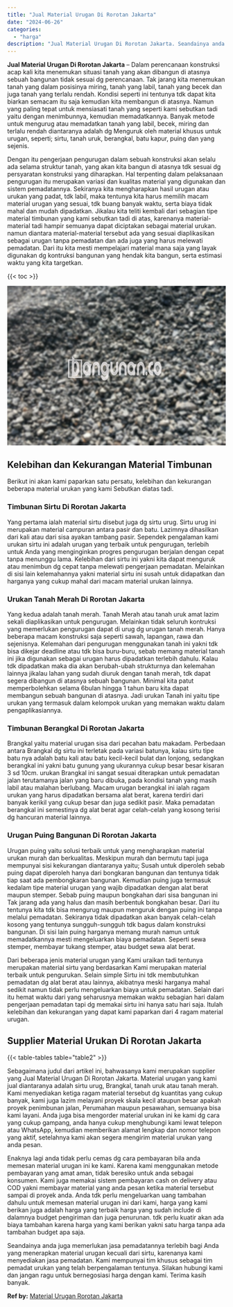 ```yaml
---
title: "Jual Material Urugan Di Rorotan Jakarta"
date: "2024-06-26"
categories: 
  - "harga"
description: "Jual Material Urugan Di Rorotan Jakarta. Seandainya anda juga memerlukan jasa pemadatannya terlebih bagi Anda yang menerapkan material urugan kecuali dari si..."
---
```


**Jual Material Urugan Di Rorotan Jakarta** – Dalam perencanaan konstruksi acap kali kita menemukan situasi tanah yang akan dibangun di atasnya sebuah bangunan tidak sesuai dg perencanaan. Tak jarang kita menemukan tanah yang dalam posisinya miring, tanah yang labil, tanah yang becek dan juga tanah yang terlalu rendah. Kondisi seperti ini tentunya tdk dapat kita biarkan semacam itu saja kemudian kita membangun di atasnya. Namun yang paling tepat untuk mensiasati tanah yang seperti kami sebutkan tadi yaitu dengan menimbunnya, kemudian memadatkannya. Banyak metode untuk mengurug atau memadatkan tanah yang labil, becek, miring dan terlalu rendah diantaranya adalah dg Menguruk oleh material khusus untuk urugan, seperti; sirtu, tanah uruk, berangkal, batu kapur, puing dan yang sejenis.

Dengan itu pengerjaan pengurugan dalam sebuah konstruksi akan selalu ada selama struktur tanah, yang akan kita bangun di atasnya tdk sesuai dg persyaratan konstruksi yang diharapkan. Hal terpenting dalam pelaksanaan pengurugan itu merupakan variasi dan kualitas material yang digunakan dan sistem pemadatannya. Sekiranya kita mengharapkan hasil urugan atau urukan yang padat, tdk labil, maka tentunya kita harus memilih macam material urugan yang sesuai, tdk buang banyak waktu, serta biaya tidak mahal dan mudah dipadatkan. Jikalau kita teliti kembali dari sebagian tipe material timbunan yang kami sebutkan tadi di atas, karenanya material-material tadi hampir semuanya dapat diciptakan sebagai material urukan. namun diantara material-material tersebut ada yang sesuai diaplikasikan sebagai urugan tanpa pemadatan dan ada juga yang harus melewati pemadatan. Dari itu kita mesti mempelajari material mana saja yang layak digunakan dg kontruksi bangunan yang hendak kita bangun, serta estimasi waktu yang kita targetkan.

{{< toc >}}

![Jual Material Urugan Di Rorotan Jakarta](/images/jual-urugan-16.png)

## Kelebihan dan Kekurangan Material Timbunan

Berikut ini akan kami paparkan satu persatu, kelebihan dan kekurangan beberapa material urukan yang kami Sebutkan diatas tadi.

### Timbunan Sirtu Di Rorotan Jakarta

Yang pertama ialah material sirtu disebut juga dg sirtu urug. Sirtu urug ini merupakan material campuran antara pasir dan batu. Lazimnya dihasilkan dari kali atau dari sisa ayakan tambang pasir. Sependek pengalaman kami urukan sirtu ini adalah urugan yang terbaik untuk pengurugan, terlebih untuk Anda yang menginginkan progres pengurugan berjalan dengan cepat tanpa menunggu lama. Kelebihan dari sirtu ini yakni kita dapat menguruk atau menimbun dg cepat tanpa melewati pengerjaan pemadatan. Melainkan di sisi lain kelemahannya yakni material sirtu ini susah untuk didapatkan dan harganya yang cukup mahal dari macam material urukan lainnya.

### Urukan Tanah Merah Di Rorotan Jakarta

Yang kedua adalah tanah merah. Tanah Merah atau tanah uruk amat lazim sekali diaplikasikan untuk pengurugan. Melainkan tidak seluruh kontruksi yang memerlukan pengurugan dapat di urug dg urugan tanah merah. Hanya beberapa macam konstruksi saja seperti sawah, lapangan, rawa dan sejenisnya. Kelemahan dari pengurugan menggunakan tanah ini yakni tdk bisa dikejar deadline atau tdk bisa buru-buru, sebab memang material tanah ini jika digunakan sebagai urugan harus dipadatkan terlebih dahulu. Kalau tdk dipadatkan maka dia akan berubah-ubah strukturnya dan kelemahan lainnya jikalau lahan yang sudah diuruk dengan tanah merah, tdk dapat segera dibangun di atasnya sebuah bangunan. Minimal kita patut memperbolehkan selama 6bulan hingga 1 tahun baru kita dapat membangun sebuah bangunan di atasnya. Jadi urukan Tanah ini yaitu tipe urukan yang termasuk dalam kelompok urukan yang memakan waktu dalam pengaplikasiannya.

### Timbunan Berangkal Di Rorotan Jakarta

Brangkal yaitu material urugan sisa dari pecahan batu makadam. Perbedaan antara Brangkal dg sirtu ini terletak pada variasi batunya, kalau sirtu tipe batu nya adalah batu kali atau batu kecil-kecil bulat dan lonjong, sedangkan berangkal ini yakni batu gunung yang ukurannya cukup besar besar kisaran 3 sd 10cm. urukan Brangkal ini sangat sesuai diterapkan untuk pemadatan jalan terutamanya jalan yang baru dibuka, pada kondisi tanah yang masih labil atau malahan berlubang. Macam urugan berangkal ini ialah ragam urukan yang harus dipadatkan bersama alat berat, karena terdiri dari banyak kerikil yang cukup besar dan juga sedikit pasir. Maka pemadatan berangkal ini semestinya dg alat berat agar celah-celah yang kosong terisi dg hancuran material lainnya.

### Urugan Puing Bangunan Di Rorotan Jakarta

Urugan puing yaitu solusi terbaik untuk yang mengharapkan material urukan murah dan berkualitas. Meskipun murah dan bermutu tapi juga mempunyai sisi kekurangan diantaranya yaitu; Susah untuk diperoleh sebab puing dapat diperoleh hanya dari bongkaran bangunan dan tentunya tidak tiap saat ada pembongkaran bangunan. Kemudian puing juga termasuk kedalam tipe material urugan yang wajib dipadatkan dengan alat berat maupun stemper. Sebab puing maupun bongkahan dari sisa bangunan ini Tak jarang ada yang halus dan masih berbentuk bongkahan besar. Dari itu tentunya kita tdk bisa mengurug maupun menguruk dengan puing ini tanpa melalui pemadatan. Sekiranya tidak dipadatkan akan banyak celah-celah kosong yang tentunya sungguh-sungguh tdk bagus dalam konstruksi bangunan. Di sisi lain puing harganya memang murah namun untuk memadatkannya mesti mengeluarkan biaya pemadatan. Seperti sewa stemper, membayar tukang stemper, atau budget sewa alat berat.

Dari beberapa jenis material urugan yang Kami uraikan tadi tentunya merupakan material sirtu yang berdasarkan Kami merupakan material terbaik untuk pengurukan. Selain simple Sirtu ini tdk membutuhkan pemadatan dg alat berat atau lainnya, akibatnya meski harganya mahal sedikit namun tidak perlu mengeluarkan biaya untuk pemadatan. Selain dari itu hemat waktu dari yang seharusnya memakan waktu sebagian hari dalam pengerjaan pemadatan tapi dg memakai sirtu ini hanya satu hari saja. Itulah kelebihan dan kekurangan yang dapat kami paparkan dari 4 ragam material urugan.

## Supplier Material Urukan Di Rorotan Jakarta

{{< table-tables table="table2" >}}

Sebagaimana judul dari artikel ini, bahwasanya kami merupakan supplier yang Jual Material Urugan Di Rorotan Jakarta. Material urugan yang kami jual diantaranya adalah sirtu urug, Brangkal, tanah uruk atau tanah merah. Kami menyediakan ketiga ragam material tersebut dg kuantitas yang cukup banyak, kami juga lazim melayani proyek skala kecil ataupun besar apakah proyek penimbunan jalan, Perumahan maupun pesawahan, semuanya bisa kami layani. Anda juga bisa mengorder material urukan ini ke kami dg cara yang cukup gampang, anda hanya cukup menghubungi kami lewat telepon atau WhatsApp, kemudian memberikan alamat lengkap dan nomor telepon yang aktif, setelahnya kami akan segera mengirim material urukan yang anda pesan.

Enaknya lagi anda tidak perlu cemas dg cara pembayaran bila anda memesan material urugan ini ke kami. Karena kami menggunakan metode pembayaran yang amat aman, tidak beresiko untuk anda sebagai konsumen. Kami juga memakai sistem pembayaran cash on delivery atau COD yakni membayar material yang anda pesan ketika material tersebut sampai di proyek anda. Anda tdk perlu mengeluarkan uang tambahan dahulu untuk memesan material urugan ini dari kami, harga yang kami berikan juga adalah harga yang terbaik harga yang sudah include di dalamnya budget pengiriman dan juga penurunan. tdk perlu kuatir akan ada biaya tambahan karena harga yang kami berikan yakni satu harga tanpa ada tambahan budget apa saja.

Seandainya anda juga memerlukan jasa pemadatannya terlebih bagi Anda yang menerapkan material urugan kecuali dari sirtu, karenanya kami menyediakan jasa pemadatan. Kami mempunyai tim khusus sebagai tim pemadat urukan yang telah berpengalaman tentunya. Silakan hubungi kami dan jangan ragu untuk bernegosiasi harga dengan kami. Terima kasih banyak.

**Ref by:** [Material Urugan Rorotan Jakarta](https://id.wikipedia.org/wiki/Material)
